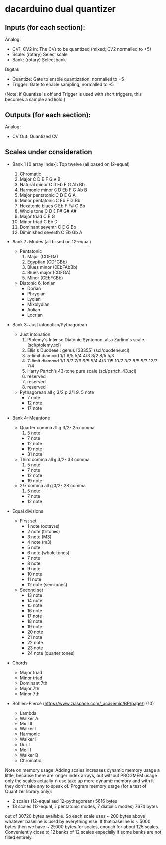 # dacarduino dual quantizer

## Inputs (for each section):

Analog:

- CV1, CV2 In:    The CVs to be quantized (mixed; CV2 normalled to +5)
- Scale:          (rotary) Select scale
- Bank:           (rotary) Select bank

Digital:

- Quantize:       Gate to enable quantization, normalled to +5
- Trigger:        Gate to enable sampling, normalled to +5

(Note: if Quantize is off and Trigger is used with short triggers,
this becomes a sample and hold.)

## Outputs (for each section):

Analog:

- CV Out:         Quantized CV


## Scales under consideration

- Bank 1 [0 array index]: Top twelve (all based on 12-equal)
  1. Chromatic
  2. Major C D E F G A B 
  3. Natural minor C D Eb F G Ab Bb 
  4. Harmonic minor C D Eb F G Ab B 
  5. Major pentatonic C D E G A
  6. Minor pentatonic C Eb F G Bb
  7. Hexatonic blues C Eb F F# G Bb 
  8. Whole tone C D E F# G# A#
  9. Major triad C E G
  10. Minor triad C Eb G
  11. Dominant seventh C E G Bb
  12. Diminished seventh C Eb Gb A

- Bank 2: Modes (all based on 12-equal)
  - Pentatonic
    1. Major (CDEGA)
    2. Egyptian (CDFGBb)
    3. Blues minor (CEbFAbBb)
    4. Blues major (CDFGA)
    5. Minor (CEbFGBb)
  - Diatonic
    6. Ionian
    - Dorian
    - Phrygian
    - Lydian
    - Mixolydian
    - Aolian
    - Locrian
	
- Bank 3: Just intonation/Pythagorean
  - Just intonation
    1. Ptolemy's Intense Diatonic Syntonon, also Zarlino's scale (scl/ptolemy.scl)
    2. Ellis's Duodene : genus [33355] (scl/duodene.scl)
    3. 5-limit diamond 1/1 6/5 5/4 4/3 3/2 8/5 5/3
    4. 7-limit diamond 1/1 8/7 7/6 6/5 5/4 4/3 7/5 10/7 3/2 8/5 5/3 12/7 7/4
    5. Harry Partch's 43-tone pure scale (scl/partch_43.scl)
    6. reserved
    6. reserved
    6. reserved
  - Pythagorean all g 3/2 p 2/1
    9. 5 note 
    - 7 note 
    - 12 note
    - 17 note

- Bank 4: Meantone
  - Quarter comma all g 3/2-.25 comma
    1. 5 note
    - 7 note
    - 12 note
    - 19 note
    - 31 note
  - Third comma all g 3/2-.33 comma
    1. 5 note
    - 7 note
    - 12 note
    - 19 note
  - 2/7 comma all g 3/2-.28 comma
     1. 5 note
     - 7 note
     - 12 note
	
- Equal divisions
  - First set
    - 1 note (octaves)
    - 2 note (tritones)
    - 3 note (M3)
    - 4 note (m3)
    - 5 note
    - 6 note (whole tones)
    - 7 note
    - 8 note
    - 9 note
    - 10 note
    - 11 note
    - 12 note (semitones)
  - Second set
    - 13 note
    - 14 note
    - 15 note
    - 16 note
    - 17 note
    - 18 note
    - 19 note
    - 20 note
    - 21 note
    - 22 note
    - 23 note
    - 24 note (quarter tones)
- Chords
  - Major triad
  - Minor triad
  - Dominant 7th
  - Major 7th
  - Minor 7th
- Bohlen-Pierce (https://www.ziaspace.com/_academic/BP/page/) (10)
  - Lambda
  - Walker A
  - Moll II
  - Walker I
  - Harmonic
  - Walker II
  - Dur I
  - Moll I
  - Walker B
  - Chromatic

Note on memory usage: Adding scales increases dynamic memory usage a little, because there are longer index arrays, but without PROGMEM usage only the scales actually in use take up more dynamic memory and with it they don't take any to speak of. Program memory usage (for a test of Quantizer library only):

- 2 scales (12-equal and 12-pythagorean) 5616 bytes
- 13 scales (12-equal, 5 pentatonic modes, 7 diatonic modes) 7674 bytes

out of 30720 bytes available. So each scale uses ~ 200 bytes above whatever baseline is used by everything else. If that baseline is ~ 5000 bytes then we have ~ 25000 bytes for scales, enough for about 125 scales. Conveniently close to 12 banks of 12 scales especially if some banks are not filled entirely.


